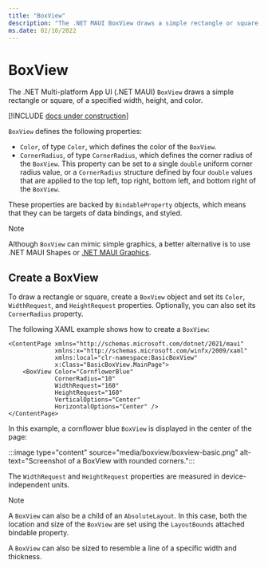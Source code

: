 ```yaml
---
title: "BoxView"
description: "The .NET MAUI BoxView draws a simple rectangle or square, of a specified width, height, and color."
ms.date: 02/10/2022
---
```


# BoxView

The .NET Multi-platform App UI (.NET MAUI) `BoxView` draws a simple rectangle or square, of a specified width, height, and color.

[!INCLUDE [docs under construction](~/includes/preview-note.md)]

`BoxView` defines the following properties:

- `Color`, of type `Color`, which defines the color of the `BoxView`.
- `CornerRadius`, of type `CornerRadius`, which defines the corner radius of the `BoxView`. This property can be set to a single `double` uniform corner radius value, or a `CornerRadius` structure defined by four `double` values that are applied to the top left, top right, bottom left, and bottom right of the `BoxView`.

These properties are backed by `BindableProperty` objects, which means that they can be targets of data bindings, and styled.

> [!NOTE]
> Although `BoxView` can mimic simple graphics, a better alternative is to use .NET MAUI Shapes or [.NET MAUI Graphics](~/user-interface/graphics/index.md).

## Create a BoxView

To draw a rectangle or square, create a `BoxView` object and set its `Color`, `WidthRequest`, and `HeightRequest` properties. Optionally, you can also set its `CornerRadius` property.

The following XAML example shows how to create a `BoxView`:

```xaml
<ContentPage xmlns="http://schemas.microsoft.com/dotnet/2021/maui"
             xmlns:x="http://schemas.microsoft.com/winfx/2009/xaml"
             xmlns:local="clr-namespace:BasicBoxView"
             x:Class="BasicBoxView.MainPage">
    <BoxView Color="CornflowerBlue"
             CornerRadius="10"
             WidthRequest="160"
             HeightRequest="160"
             VerticalOptions="Center"
             HorizontalOptions="Center" />
</ContentPage>
```

In this example, a cornflower blue `BoxView` is displayed in the center of the page:

:::image type="content" source="media/boxview/boxview-basic.png" alt-text="Screenshot of a BoxView with rounded corners.":::

The `WidthRequest` and `HeightRequest` properties are measured in device-independent units.

> [!NOTE]
> A `BoxView` can also be a child of an `AbsoluteLayout`. In this case, both the location and size of the `BoxView` are set using the `LayoutBounds` attached bindable property.

A `BoxView` can also be sized to resemble a line of a specific width and thickness.
